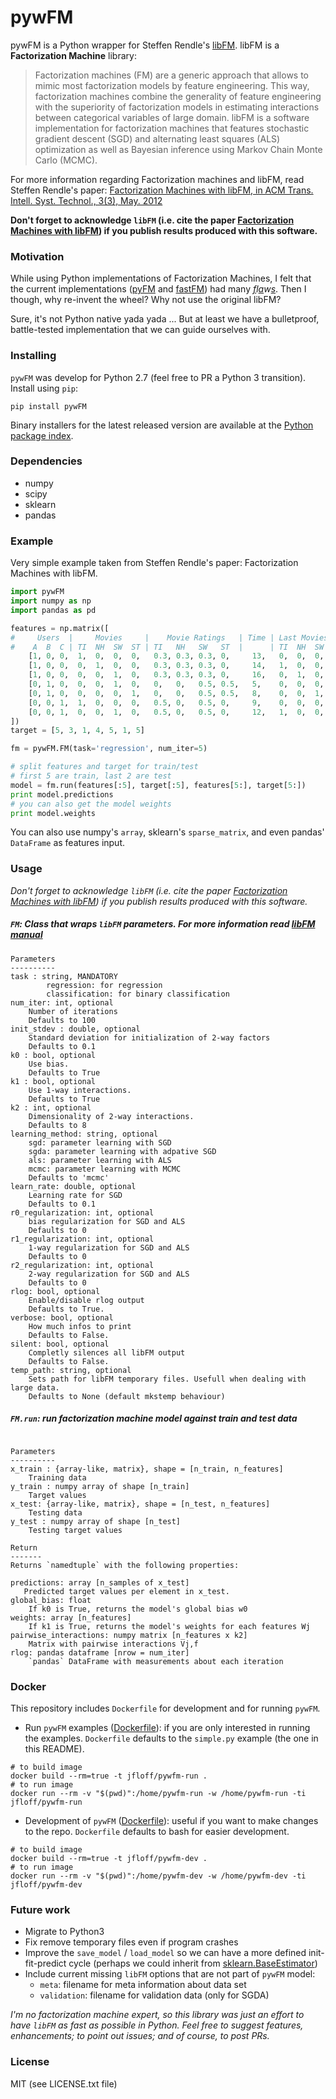 pywFM
======

pywFM is a Python wrapper for Steffen Rendle's [libFM](http://libfm.org/). libFM is a **Factorization Machine** library:

> Factorization machines (FM) are a generic approach that allows to mimic most factorization models by feature engineering. This way, factorization machines combine the generality of feature engineering with the superiority of factorization models in estimating interactions between categorical variables of large domain. libFM is a software implementation for factorization machines that features stochastic gradient descent (SGD) and alternating least squares (ALS) optimization as well as Bayesian inference using Markov Chain Monte Carlo (MCMC).

For more information regarding Factorization machines and libFM, read Steffen Rendle's paper: [Factorization Machines with libFM, in ACM Trans. Intell. Syst. Technol., 3(3), May. 2012](http://www.csie.ntu.edu.tw/~b97053/paper/Factorization%20Machines%20with%20libFM.pdf)

**Don't forget to acknowledge `libFM` (i.e. cite the paper [Factorization Machines with libFM](http://libfm.org/#publications)) if you publish results produced with this software.**


### Motivation
While using Python implementations of Factorization Machines, I felt that the current implementations ([pyFM](https://github.com/coreylynch/pyFM) and [fastFM](https://github.com/ibayer/fastFM/)) had many *[f](https://github.com/coreylynch/pyFM/issues/3)l[a](https://github.com/ibayer/fastFM/blob/master/examples/warm_start_als.py#L45)w[s](https://github.com/ibayer/fastFM/issues/13)*. Then I though, why re-invent the wheel? Why not use the original libFM?

Sure, it's not Python native yada yada ... But at least we have a bulletproof, battle-tested implementation that we can guide ourselves with.

### Installing
`pywFM` was develop for Python 2.7 (feel free to PR a Python 3 transition). Install using `pip`:
```shell
pip install pywFM
```

Binary installers for the latest released version are available at the [Python package index](http://pypi.python.org/pypi/pywFM/).

### Dependencies
* numpy
* scipy
* sklearn
* pandas

### Example

Very simple example taken from Steffen Rendle's paper: Factorization Machines with libFM.

```py
import pywFM
import numpy as np
import pandas as pd

features = np.matrix([
#     Users  |     Movies     |    Movie Ratings   | Time | Last Movies Rated
#    A  B  C | TI  NH  SW  ST | TI   NH   SW   ST  |      | TI  NH  SW  ST
    [1, 0, 0,  1,  0,  0,  0,   0.3, 0.3, 0.3, 0,     13,   0,  0,  0,  0 ],
    [1, 0, 0,  0,  1,  0,  0,   0.3, 0.3, 0.3, 0,     14,   1,  0,  0,  0 ],
    [1, 0, 0,  0,  0,  1,  0,   0.3, 0.3, 0.3, 0,     16,   0,  1,  0,  0 ],
    [0, 1, 0,  0,  0,  1,  0,   0,   0,   0.5, 0.5,   5,    0,  0,  0,  0 ],
    [0, 1, 0,  0,  0,  0,  1,   0,   0,   0.5, 0.5,   8,    0,  0,  1,  0 ],
    [0, 0, 1,  1,  0,  0,  0,   0.5, 0,   0.5, 0,     9,    0,  0,  0,  0 ],
    [0, 0, 1,  0,  0,  1,  0,   0.5, 0,   0.5, 0,     12,   1,  0,  0,  0 ]
])
target = [5, 3, 1, 4, 5, 1, 5]

fm = pywFM.FM(task='regression', num_iter=5)

# split features and target for train/test
# first 5 are train, last 2 are test
model = fm.run(features[:5], target[:5], features[5:], target[5:])
print model.predictions
# you can also get the model weights
print model.weights
```

You can also use numpy's `array`, sklearn's `sparse_matrix`, and even pandas' `DataFrame` as features input.

### Usage

*Don't forget to acknowledge `libFM` (i.e. cite the paper [Factorization Machines with libFM](http://libfm.org/#publications)) if you publish results produced with this software.*

##### **`FM`**: Class that wraps `libFM` parameters. For more information read [libFM manual](http://www.libfm.org/libfm-1.42.manual.pdf)

```
Parameters
----------
task : string, MANDATORY
        regression: for regression
        classification: for binary classification
num_iter: int, optional
    Number of iterations
    Defaults to 100
init_stdev : double, optional
    Standard deviation for initialization of 2-way factors
    Defaults to 0.1
k0 : bool, optional
    Use bias.
    Defaults to True
k1 : bool, optional
    Use 1-way interactions.
    Defaults to True
k2 : int, optional
    Dimensionality of 2-way interactions.
    Defaults to 8
learning_method: string, optional
    sgd: parameter learning with SGD
    sgda: parameter learning with adpative SGD
    als: parameter learning with ALS
    mcmc: parameter learning with MCMC
    Defaults to 'mcmc'
learn_rate: double, optional
    Learning rate for SGD
    Defaults to 0.1
r0_regularization: int, optional
    bias regularization for SGD and ALS
    Defaults to 0
r1_regularization: int, optional
    1-way regularization for SGD and ALS
    Defaults to 0
r2_regularization: int, optional
    2-way regularization for SGD and ALS
    Defaults to 0
rlog: bool, optional
    Enable/disable rlog output
    Defaults to True.
verbose: bool, optional
    How much infos to print
    Defaults to False.
silent: bool, optional
    Completly silences all libFM output
    Defaults to False.
temp_path: string, optional
    Sets path for libFM temporary files. Usefull when dealing with large data.
    Defaults to None (default mkstemp behaviour)
```

##### **`FM.run`**: run factorization machine model against train and test data
```

Parameters
----------
x_train : {array-like, matrix}, shape = [n_train, n_features]
    Training data
y_train : numpy array of shape [n_train]
    Target values
x_test: {array-like, matrix}, shape = [n_test, n_features]
    Testing data
y_test : numpy array of shape [n_test]
    Testing target values

Return
-------
Returns `namedtuple` with the following properties:

predictions: array [n_samples of x_test]
   Predicted target values per element in x_test.
global_bias: float
    If k0 is True, returns the model's global bias w0
weights: array [n_features]
    If k1 is True, returns the model's weights for each features Wj
pairwise_interactions: numpy matrix [n_features x k2]
    Matrix with pairwise interactions Vj,f
rlog: pandas dataframe [nrow = num_iter]
    `pandas` DataFrame with measurements about each iteration
```

### Docker
This repository includes `Dockerfile` for development and for running `pywFM`.

* Run `pywFM` examples ([Dockerfile](examples/Dockerfile)): if you are only interested in running the examples. `Dockerfile` defaults to the `simple.py` example (the one in this README).
```shell
# to build image
docker build --rm=true -t jfloff/pywfm-run .
# to run image
docker run --rm -v "$(pwd)":/home/pywfm-run -w /home/pywfm-run -ti jfloff/pywfm-run
```

* Development of `pywFM` ([Dockerfile](Dockerfile)): useful if you want to make changes to the repo. `Dockerfile` defaults to bash for easier development.
```shell
# to build image
docker build --rm=true -t jfloff/pywfm-dev .
# to run image
docker run --rm -v "$(pwd)":/home/pywfm-dev -w /home/pywfm-dev -ti jfloff/pywfm-dev
```


### Future work
* Migrate to Python3
* Fix remove temporary files even if program crashes
* Improve the `save_model` / `load_model` so we can have a more defined init-fit-predict cycle (perhaps we could inherit from [sklearn.BaseEstimator](http://scikit-learn.org/stable/modules/generated/sklearn.base.BaseEstimator.html))
* Include current missing `libFM` options that are not part of `pywFM` model:
  * `meta`: filename for meta information about data set
  * `validation`: filename for validation data (only for SGDA)

*I'm no factorization machine expert, so this library was just an effort to have `libFM` as fast as possible in Python. Feel free to suggest features, enhancements; to point out issues; and of course, to post PRs.*


### License

MIT (see LICENSE.txt file)

